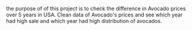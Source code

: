 the purpose of of this project is to check the difference in Avocado prices over 5 years in USA.
Clean data of Avocado's prices and see which year had high sale and which year had high distribution of avocados.
